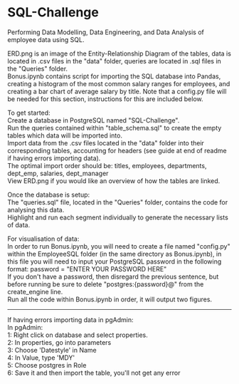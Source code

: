 # SQL-Challenge
Performing Data Modelling, Data Engineering, and Data Analysis of employee data using SQL.  
  
ERD.png is an image of the Entity-Relationship Diagram of the tables, data is located in .csv files in the "data" folder, queries are located in .sql files in the "Queries" folder.  
Bonus.ipynb contains script for importing the SQL database into Pandas, creating a histogram of the most common salary ranges for employees, and creating a bar chart of average salary by title. Note that a config.py file will be needed for this section, instructions for this are included below.  
    
To get started:  
Create a database in PostgreSQL named "SQL-Challenge".  
Run the queries contained within "table_schema.sql" to create the empty tables which data will be imported into.  
Import data from the .csv files located in the "data" folder into their corresponding tables, accounting for headers (see guide at end of readme if having errors importing data).  
The optimal import order should be: titles, employees, departments, dept_emp, salaries, dept_manager  
View ERD.png if you would like an overview of how the tables are linked.  
  
Once the database is setup:  
The "queries.sql" file, located in the "Queries" folder, contains the code for analysing this data.  
Highlight and run each segment individually to generate the necessary lists of data.  
  
For visualisation of data:  
In order to run Bonus.ipynb, you will need to create a file named "config.py" within the EmployeeSQL folder (in the same directory as Bonus.ipynb), in this file you will need to input your PostgreSQL password in the following format: password = "ENTER YOUR PASSWORD HERE"  
If you don't have a password, then disregard the previous sentence, but before running be sure to delete "postgres:{password}@" from the create_engine line.  
Run all the code within Bonus.ipynb in order, it will output two figures.  
  
---------------------------------------------------------------------------------  
  
If having errors importing data in pgAdmin:  
In pgAdmin:  
1: Right click on database and select properties.  
2: In properties, go into parameters  
3: Choose 'Datestyle' in Name  
4: In Value, type 'MDY'  
5: Choose postgres in Role  
6: Save it and then import the table, you'll not get any error  

